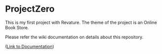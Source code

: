 # ProjectZero

This is my first project with Revature. The theme of the project is an Online Book Store. 

Please refer the wiki documentation on details about this repository.

([Link to Documentation](https://gitlab.com/2005-javareact/tharindra/projectzero/-/wikis/ProjectZero-:-An-Online-Book-Store))

